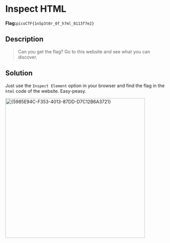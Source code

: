 # Inspect HTML
__Flag:__`picoCTF{1n5p3t0r_0f_h7ml_8113f7e2}`

## Description
> Can you get the flag? Go to this website and see what you can discover.

## Solution
Just use the `Inspect Element` option in your browser and find the flag in the `html` code of the website. Easy-peasy.

<img width="436" alt="{5985E94C-F353-4013-87DD-D7C12B6A3721}" src="https://github.com/user-attachments/assets/f5fe5622-7e40-4b28-b9b4-941a03b99487">

